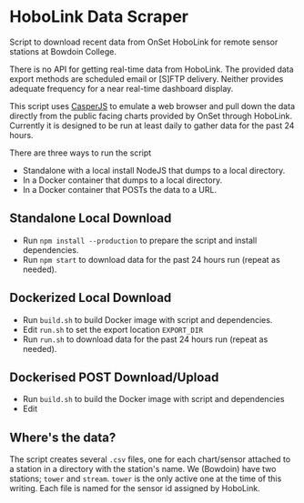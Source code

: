 
# HoboLink Data Scraper

Script to download recent data from OnSet HoboLink for remote sensor stations at Bowdoin College. 

There is no API for getting real-time data from HoboLink. The provided data export methods are scheduled email or [S]FTP delivery. Neither provides adequate frequency for a near real-time dashboard display.

This script uses [CasperJS](http://casperjs.org) to emulate a web browser and pull down the data directly from the public facing charts provided by OnSet through HoboLink. Currently it is designed to be run at least daily to gather data for the past 24 hours.

There are three ways to run the script

* Standalone with a local install NodeJS that dumps to a local directory.
* In a Docker container that dumps to a local directory.
* In a Docker container that POSTs the data to a URL.

## Standalone Local Download

* Run `npm install --production` to prepare the script and install dependencies.
* Run `npm start` to download data for the past 24 hours run (repeat as needed).

## Dockerized Local Download

* Run `build.sh` to build Docker image with script and dependencies.
* Edit `run.sh` to set the export location `EXPORT_DIR`
* Run `run.sh` to download data for the past 24 hours run (repeat as needed).

## Dockerised POST Download/Upload

* Run `build.sh` to build the Docker image with script and dependencies
* Edit 

## Where's the data?

The script creates several `.csv` files, one for each chart/sensor attached to a station in a directory with the station's name. We (Bowdoin) have two stations; `tower` and `stream`. `tower` is the only active one at the time of this writing. Each file is named for the sensor id assigned by HoboLink.
